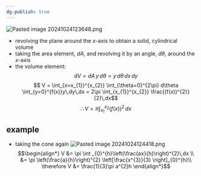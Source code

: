 ```yaml
---
dg-publish: true
---
```


![Pasted image 20241024123648.png](/img/user/pics/Pasted%20image%2020241024123648.png)
- revolving the plane around the $x$-axis to obtain a solid, cylindrical volume
- taking the area element, $dA$, and revolving it by an angle, $d\theta$, around the $x$-axis
- the volume element: 
$$dV = dA \,y\,d\theta = y\,d\theta\,dx\,dy$$
$$ V = \int_{x=x_{1}}^{x_{2}} \int_{\theta=0}^{2\pi} d\theta \int_{y=0}^{f(x)}y\,dy\,dx = 2\pi \int_{x_{1}}^{x_{2}} \frac{(f(x))^{2}}{2}\,dx$$
$$ \therefore V = \pi \int_{x_{1}}^{x_{2}}(f(x))^{2}\,dx$$
## example
- taking the cone again
![Pasted image 20241024124418.png](/img/user/pics/Pasted%20image%2020241024124418.png)
$$\begin{align*}
	V &= \pi \int _{0}^{h}\left(\frac{ax}{h}\right)^{2}\,dx \\
	&= \pi \left(\frac{a}{h}\right)^{2} \left[\frac{x^{3}}{3} \right]_{0}^{h}\\
	\therefore V &= \frac{1}{3}\pi a^{2}h
\end{align*}$$